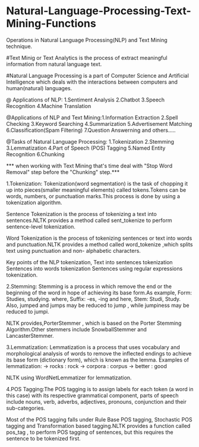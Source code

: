 # Natural-Language-Processing-Text-Mining-Functions
Operations in  Natural Language Processing(NLP) and Text Mining technique. 

#Text Minig or Text Analytics is the process of extract meaningful information from natural language text.

#Natural Language Processing is a part of Computer Science and Artificial Intelligence which deals with the interactions between computers and human(natural) languages.

@ Applications of NLP: 1.Sentiment Analysis  2.Chatbot  3.Speech Recognition 4.Machine Translation 

@Applications of NLP and Text Mining:1.Information Extraction 2.Spell Checking 3.Keyword Searching 4.Summarization 5.Advertisement Matching 6.Classification(Spam Filtering) 7.Question Answerning and others.....

@Tasks of Natural Language Processing: 1.Tokenization 2.Stemming 3.Lemmatization 4.Part of Speech (POS) Tagging
                                       5.Named Entity Recognition 6.Chunking
  
  *** when working with Text Mining that's time deal with "Stop Word Removal" step before the "Chunking" step.***

1.Tokenization:
  Tokenization(word segmentation) is the task of chopping it up into pieces(smaller meaningful elements) called tokens.Tokens can be words, numbers, or punctuation marks.This process is done by using a tokenization algorithm.
  
  Sentence Tokenization is the process of tokenizing a text into sentences.NLTK provides a method called sent_tokenize to perform sentence-level tokenization. 
  
  Word Tokenization is the process of tokenizing sentences or text into words and
punctuation.NLTK provides a method called word_tokenize ,which splits text using punctuation and non-
alphabetic characters.

Key points of the NLP tokenization,
Text into sentences tokenization
Sentences into words tokenization
Sentences using regular expressions tokenization.

2.Stemming:
Stemming is a process in which remove the end or the beginning of the word in hope of
achieving its base form.As example, Form: Studies, studying. where, Suffix: -es, -ing and here, Stem: Studi, Study. Also, jumped and jumps may be reduced to jump , while jumpiness may be reduced to jumpi.

NLTK provides,PorterStemmer , which is based on the Porter Stemming Algorithm.Other stemmers include SnowballStemmer and LancasterStemmer.

3.Lemmatization: Lemmatization is a process that uses vocabulary and morphological analysis of words to
remove the inflected endings to achieve its base form (dictionary form), which is known as
the lemma.
Examples of lemmatization:
-> rocks : rock
-> corpora : corpus
-> better : good

NLTK using WordNetLemmatizer for lemmatization.

4.POS Tagging:The POS tagging is to assign labels for each token (a word in this case) with its
respective grammatical component, parts of speech include nouns, verb, adverbs, adjectives, pronouns, conjunction and their sub-categories.

Most of the POS tagging falls under Rule Base POS tagging, Stochastic POS tagging and Transformation based tagging.NLTK provides a function called pos_tag , to perform POS tagging of sentences, but this requires the sentence to be tokenized first.

